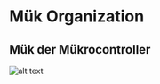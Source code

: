 # Mük Organization
## Mük der Mükrocontroller

![alt text](https://github.com/TGmuk/.github/images/main/mik.png.jpg?raw=true)